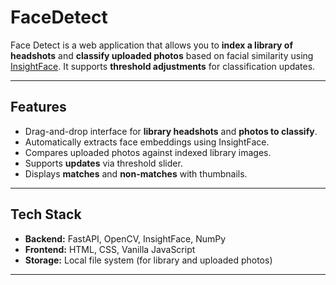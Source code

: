 # FaceDetect

Face Detect is a web application that allows you to **index a library of headshots** and **classify uploaded photos** based on facial similarity using [InsightFace](https://github.com/deepinsight/insightface). It supports **threshold adjustments** for classification updates.

---

## Features

- Drag-and-drop interface for **library headshots** and **photos to classify**.
- Automatically extracts face embeddings using InsightFace.
- Compares uploaded photos against indexed library images.
- Supports **updates** via threshold slider.
- Displays **matches** and **non-matches** with thumbnails.

---

## Tech Stack

- **Backend:** FastAPI, OpenCV, InsightFace, NumPy
- **Frontend:** HTML, CSS, Vanilla JavaScript
- **Storage:** Local file system (for library and uploaded photos)

---